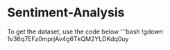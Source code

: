 # Sentiment-Analysis
To get the dataset, use the code below
'''bash
!gdown 1v36q7EFz0mprjAv4g6TkQM2YLDKdq0uy
